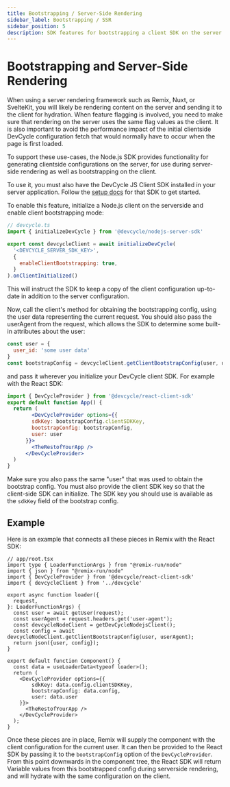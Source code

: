 ```yaml
---
title: Bootstrapping / Server-Side Rendering 
sidebar_label: Bootstrapping / SSR
sidebar_position: 5
description: SDK features for bootstrapping a client SDK on the server
---
```


# Bootstrapping and Server-Side Rendering
When using a server rendering framework such as Remix, Nuxt, or SvelteKit, you will likely be rendering content on the server and sending it to the client for hydration. When feature flagging is involved, you need to make sure that rendering on the server uses the same flag values as the client. It is also important to avoid the performance impact of the initial clientside DevCycle configuration fetch that would normally have to occur when the page is first loaded.

To support these use-cases, the Node.js SDK provides functionality for generating clientside configurations on the server, for use during server-side rendering as well as bootstrapping on the client.

To use it, you must also have the DevCycle JS Client SDK installed in your server application. Follow the [setup docs](/sdk/client-side-sdks/javascript/javascript-install)
for that SDK to get started.

To enable this feature, initialize a Node.js client on the serverside and enable client bootstrapping mode:

```javascript
// devcycle.ts
import { initializeDevCycle } from '@devcycle/nodejs-server-sdk'

export const devcycleClient = await initializeDevCycle(
  '<DEVCYCLE_SERVER_SDK_KEY>',
  {
    enableClientBootstrapping: true,
  }
).onClientInitialized()
```

This will instruct the SDK to keep a copy of the client configuration up-to-date in addition to the server configuration.

Now, call the client's method for obtaining the bootstrapping config, using the user data representing the current request.
You should also pass the userAgent from the request, which allows the SDK to determine some built-in attributes about the user:

```javascript
const user = {
  user_id: 'some user data'
}
const bootstrapConfig = devcycleClient.getClientBootstrapConfig(user, userAgent)
```

and pass it wherever you initialize your DevCycle client SDK. For example with the React SDK:

```jsx
import { DevCycleProvider } from '@devcycle/react-client-sdk'
export default function App() {
  return (
        <DevCycleProvider options={{
        sdkKey: bootstrapConfig.clientSDKKey,
        bootstrapConfig: bootstrapConfig,
        user: user
      }}>
        <TheRestofYourApp />
      </DevCycleProvider>
  )
}
```

Make sure you also pass the same "user" that was used to obtain the bootstrap config. You must also provide the client SDK key
so that the client-side SDK can initialize. The SDK key you should use is available as the `sdkKey` field of the bootstrap config.

## Example
Here is an example that connects all these pieces in Remix with the React SDK:

```tsx
// app/root.tsx
import type { LoaderFunctionArgs } from "@remix-run/node"
import { json } from "@remix-run/node"
import { DevCycleProvider } from '@devcycle/react-client-sdk'
import { devcycleClient } from '../devcycle'

export async function loader({
  request,
}: LoaderFunctionArgs) {
  const user = await getUser(request);
  const userAgent = request.headers.get('user-agent');
  const devcycleNodeClient = getDevCycleNodejsClient();
  const config = await devcycleNodeClient.getClientBootstrapConfig(user, userAgent);
  return json({user, config});
}

export default function Component() {
  const data = useLoaderData<typeof loader>();
  return (
    <DevCycleProvider options={{
        sdkKey: data.config.clientSDKKey,
        bootstrapConfig: data.config,
        user: data.user
    }}>
      <TheRestofYourApp />
    </DevCycleProvider>
  );
}
```

Once these pieces are in place, Remix will supply the component with the client configuration for the current user. It can then
be provided to the React SDK by passing it to the `bootstrapConfig` option of the `DevCycleProvider`. From this point downwards in the component
 tree, the React SDK will return Variable values from this bootstrapped config during serverside rendering, and will hydrate with the same configuration on the client.

